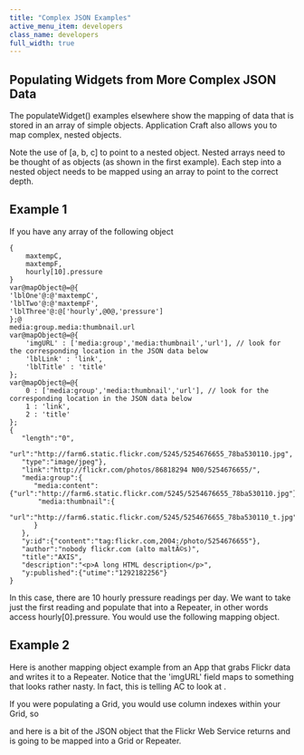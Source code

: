 ```yaml
---
title: "Complex JSON Examples"
active_menu_item: developers
class_name: developers
full_width: true
---
```



## Populating Widgets from More Complex JSON Data

The populateWidget() examples elsewhere show the mapping of data that is stored in an array of simple objects. Application Craft also allows you to map complex, nested objects.

Note the use of [a, b, c] to point to a nested object. Nested arrays need to be thought of as objects (as shown in the first example). Each step into a nested object needs to be mapped using an array to point to the correct depth.

## Example 1

If you have any array of the following object

    {
        maxtempC, 
        maxtempF, 
        hourly[10].pressure
    }
    var@mapObject@=@{
    'lblOne'@:@'maxtempC',
    'lblTwo'@:@'maxtempF',
    'lblThree'@:@['hourly',@0@,'pressure']
    };@
    media:group.media:thumbnail.url
    var@mapObject@=@{
        'imgURL' : ['media:group','media:thumbnail','url'], // look for the corresponding location in the JSON data below
        'lblLink' : 'link',
        'lblTitle' : 'title'
    };
    var@mapObject@=@{
        0 : ['media:group','media:thumbnail','url'], // look for the corresponding location in the JSON data below
        1 : 'link',
        2 : 'title'
    };
    {
       "length":"0",
       "url":"http://farm6.static.flickr.com/5245/5254676655_78ba530110.jpg",
       "type":"image/jpeg"},
       "link":"http://flickr.com/photos/86818294 N00/5254676655/",
       "media:group":{
          "media:content":{"url":"http://farm6.static.flickr.com/5245/5254676655_78ba530110.jpg"},
           "media:thumbnail":{
              "url":"http://farm6.static.flickr.com/5245/5254676655_78ba530110_t.jpg"
          }
       },
       "y:id":{"content":"tag:flickr.com,2004:/photo/5254676655"},
       "author":"nobody flickr.com (alto maltÃ©s)",
       "title":"AXIS",
       "description":"<p>A long HTML description</p>",
       "y:published":{"utime":"1292182256"}
    }
   

In this case, there are 10 hourly pressure readings per day. We want to take just the first reading and populate that into a Repeater, in other words access hourly[0].pressure. You would use the following mapping object.

## Example 2

Here is another mapping object example from an App that grabs Flickr data and writes it to a Repeater. Notice that the 'imgURL' field maps to something that looks rather nasty. In fact, this is telling AC to look at .

If you were populating a Grid, you would use column indexes within your Grid, so

and here is a bit of the JSON object that the Flickr Web Service returns and is going to be mapped into a Grid or Repeater.

